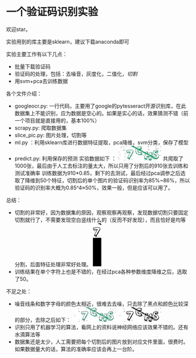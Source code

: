 # 一个验证码识别实验
欢迎star。  

实验用到的库主要是sklearn，建议下载anaconda即可

实验主要工作有以下几点：
- 批量下载验证码
- 验证码的处理，包括：去噪音，灰度化，二值化，*切割*
- 用svm+pca去训练数据

各个文件介绍：
- googleocr.py: 一行代码，主要用了google的pytesseract开源识别库，在此数据集上不能识别，应为数据是空心的。如果是实心的话，效果猜测不错（前一个项目就是直接用的，基本100%）
- scrapy.py: 爬取数据集
- slice_pic.py: 图片处理，切割等
- ml.py ：利用sklearn库进行数据特征提取，pca降维，svm分类，保存了模型
- predict.py: 利用保存的预测
实验数据如下 ：
![image](http://github.com/xiaodouhua/captcha_recognition/raw/master/0.jpg)
共爬取了1000张，最后由于人工去标注的量太大，所以只用了分割后的910张去训练和测试准确率
训练数据为910*0.85，剩下的去测试，最后经过pca调参之后选取了降维到50个特征，切割后的单个图片的验证码识别率为85%~86%，所以验证码的识别率大概为0.85^4≈50%，效果一般，但是应该可以用了。

总结：
- 切割的非常好，因为数据集的原因，观察观察再观察，发现数据切割只要固定切割就行了，不需要发现空白竖线什么的（反而不好发现），而且恰好是均等分割，后面特征处理非常好处理。
![image](http://github.com/xiaodouhua/captcha_recognition/raw/master/3.jpg)
- 训练结果在单个字符上也是不错的，在经过pca各种参数维度降维之后，选取了50。

不足之处：
- 噪音线条和数字字母的颜色太相近，很难去去噪，只去除了黑点和颜色比较深的部分，去除之后如下：
![image](http://github.com/xiaodouhua/captcha_recognition/raw/master/1.jpg)
![image](http://github.com/xiaodouhua/captcha_recognition/raw/master/2.jpg)
- 识别只用了机器学习的算法，看网上的资料说神经网络应该效果不错的。还有水滴算法等
- 数据集还是太少，人工需要把每个切割后的图片放到对应文件里面，很费时。如果数据量大的话，算法的准确率应该会再上一台阶。
